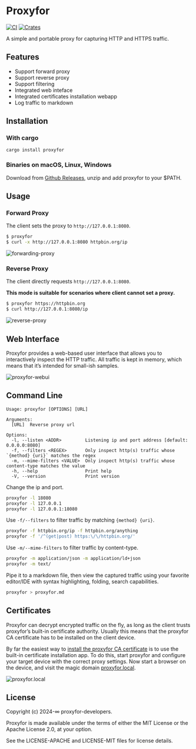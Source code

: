 # Proxyfor

[![CI](https://github.com/sigoden/proxyfor/actions/workflows/ci.yaml/badge.svg)](https://github.com/sigoden/proxyfor/actions/workflows/ci.yaml)
[![Crates](https://img.shields.io/crates/v/proxyfor.svg)](https://crates.io/crates/proxyfor)

A simple and portable proxy for capturing HTTP and HTTPS traffic.

## Features

- Support forward proxy
- Support reverse proxy
- Support filtering
- Integrated web inteface
- Integrated certificates installation webapp
- Log traffic to markdown

## Installation

### With cargo

```
cargo install proxyfor
```

### Binaries on macOS, Linux, Windows

Download from [Github Releases](https://github.com/sigoden/proxyfor/releases), unzip and add proxyfor to your $PATH.

## Usage

### Forward Proxy

The client sets the proxy to `http://127.0.0.1:8080`.

```sh
$ proxyfor
$ curl -x http://127.0.0.1:8080 httpbin.org/ip
```

![forwarding-proxy](https://github.com/sigoden/proxyfor/assets/4012553/c40cc1be-b9e9-4846-9702-ad3610719b08)

### Reverse Proxy

The client directly requests `http://127.0.0.1:8080`.

**This mode is suitable for scenarios where client cannot set a proxy.**

```sh
$ proxyfor https://httpbin.org
$ curl http://127.0.0.1:8080/ip
```


![reverse-proxy](https://github.com/sigoden/proxyfor/assets/4012553/789ad353-9fe3-4bff-9f47-f19fd8dc5ce6)

## Web Interface

Proxyfor provides a web-based user interface that allows you to interactively inspect the HTTP traffic. All traffic is kept in memory, which means that it’s intended for small-ish samples.

![proxyfor-webui](https://github.com/sigoden/proxyfor/assets/4012553/a88b5a11-5191-4b4d-ac61-5ff2e7a70a88)

## Command Line

```
Usage: proxyfor [OPTIONS] [URL]

Arguments:
  [URL]  Reverse proxy url

Options:
  -l, --listen <ADDR>         Listening ip and port address [default: 0.0.0.0:8080]
  -f, --filters <REGEX>       Only inspect http(s) traffic whose `{method} {uri}` matches the regex
  -m, --mime-filters <VALUE>  Only inspect http(s) traffic whose content-type matches the value
  -h, --help                  Print help
  -V, --version               Print version
```

Change the ip and port.

```sh
proxyfor -l 18080
proxyfor -l 127.0.0.1
proxyfor -l 127.0.0.1:18080
```

Use `-f/--filters` to filter traffic by matching `{method} {uri}`.

```sh
proxyfor -f httpbin.org/ip -f httpbin.org/anything
proxyfor -f '/^(get|post) https:\/\/httpbin.org/'       
```

Use `-m/--mime-filters` to filter traffic by content-type.

```sh
proxyfor -m application/json -m application/ld+json
proxyfor -m text/
```

Pipe it to a markdown file, then view the captured traffic using your favorite editor/IDE with syntax highlighting, folding, search capabilities.

```sh
proxyfor > proxyfor.md
```

## Certificates

Proxyfor can decrypt encrypted traffic on the fly, as long as the client trusts proxyfor’s built-in certificate authority. Usually this means that the proxyfor CA certificate has to be installed on the client device.

By far the easiest way to [install the proxyfor CA certificate](./assets/install-certificate.md) is to use the built-in certificate installation app.
To do this, start proxyfor and configure your target device with the correct proxy settings.
Now start a browser on the device, and visit the magic domain [proxyfor.local](http://proxyfor.local).

![proxyfor.local](https://github.com/sigoden/proxyfor/assets/4012553/a5276872-8ab1-4794-9e97-ac7038ca5e4a)

## License

Copyright (c) 2024-∞ proxyfor-developers.

Proxyfor is made available under the terms of either the MIT License or the Apache License 2.0, at your option.

See the LICENSE-APACHE and LICENSE-MIT files for license details.